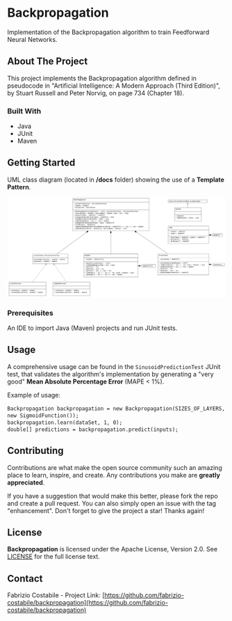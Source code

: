# Backpropagation
Implementation of the Backpropagation algorithm to train Feedforward Neural Networks.

<!-- ABOUT THE PROJECT -->
## About The Project

This project implements the Backpropagation algorithm defined in pseudocode in "Artificial Intelligence: A Modern Approach (Third Edition)", by Stuart Russell and Peter Norvig, on page 734 (Chapter 18).
<br>

### Built With

* Java
* JUnit
* Maven

<!-- GETTING STARTED -->
## Getting Started

UML class diagram (located in **/docs** folder) showing the use of a **Template Pattern**.

![Backpropagation - UML Class Diagram](https://raw.githubusercontent.com/fabrizio-costabile/Backpropagation/main/docs/uml-class-diagram.png) 

### Prerequisites

An IDE to import Java (Maven) projects and run JUnit tests.

<!-- USAGE EXAMPLES -->
## Usage

A comprehensive usage can be found in the <code>SinusoidPredictionTest</code> JUnit test, 
that validates the algorithm's implementation by generating a "very good" **Mean Absolute Percentage Error** (MAPE < 1%).

Example of usage:
```
Backpropagation backpropagation = new Backpropagation(SIZES_OF_LAYERS, new SigmoidFunction());
backpropagation.learn(dataSet, 1, 0);
double[] predictions = backpropagation.predict(inputs);
```

<!-- CONTRIBUTING -->
## Contributing

Contributions are what make the open source community such an amazing place to learn, inspire, and create. Any contributions you make are **greatly appreciated**.

If you have a suggestion that would make this better, please fork the repo and create a pull request. You can also simply open an issue with the tag "enhancement".
Don't forget to give the project a star! Thanks again!

<!-- LICENSE -->
## License

**Backpropagation** is licensed under the Apache License, Version 2.0. See <a href="https://github.com/fabrizio-costabile/backpropagation/blob/master/LICENSE">LICENSE</a> for the full license text.

<!-- CONTACT -->
## Contact

Fabrizio Costabile - Project Link: [https://github.com/fabrizio-costabile/backpropagation](https://github.com/fabrizio-costabile/backpropagation)

